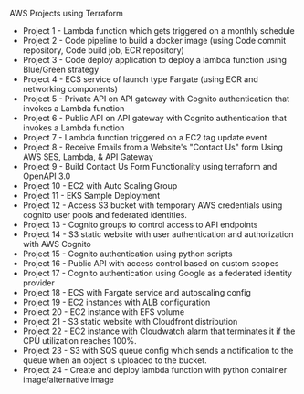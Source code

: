 AWS Projects using Terraform

- Project 1 - Lambda function which gets triggered on a monthly schedule
- Project 2 - Code pipeline to build a docker image (using Code commit repository, Code build job, ECR repository)
- Project 3 - Code deploy application to deploy a lambda function using Blue/Green strategy
- Project 4 - ECS service of launch type Fargate (using ECR and networking components)
- Project 5 - Private API on API gateway with Cognito authentication that invokes a Lambda function
- Project 6 - Public API on API gateway with Cognito authentication that invokes a Lambda function
- Project 7 - Lambda function triggered on a EC2 tag update event
- Project 8 - Receive Emails from a Website's "Contact Us" form Using AWS SES, Lambda, & API Gateway
- Project 9 - Build Contact Us Form Functionality using terraform and OpenAPI 3.0
- Project 10 - EC2 with Auto Scaling Group
- Project 11 - EKS Sample Deployment
- Project 12 - Access S3 bucket with temporary AWS credentials using cognito user pools and federated identities.
- Project 13 - Cognito groups to control access to API endpoints
- Project 14 - S3 static website with user authentication and authorization with AWS Cognito
- Project 15 - Cognito authentication using python scripts
- Project 16 - Public API with access control based on custom scopes
- Project 17 - Cognito authentication using Google as a federated identity provider
- Project 18 - ECS with Fargate service and autoscaling config
- Project 19 - EC2 instances with ALB configuration
- Project 20 - EC2 instance with EFS volume
- Project 21 - S3 static website with Cloudfront distribution
- Project 22 - EC2 instance with Cloudwatch alarm that terminates it if the CPU utilization reaches 100%.
- Project 23 - S3 with SQS queue config which sends a notification to the queue when an object is uploaded to the bucket.
- Project 24 - Create and deploy lambda function with python container image/alternative image


